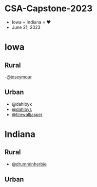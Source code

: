 # CSA-Capstone-2023

- Iowa + Indiana = ❤️
- June 21, 2023

# Iowa

## Rural
-[@joseymour](joseymour.md)
## Urban
- @dahlbyk
- [@dahlbys](dahlbys.md)
- [@timwalljasper](timwalljasper.md)

# Indiana

## Rural
- [@drumminherbie](Drumminherbie.md)

## Urban

